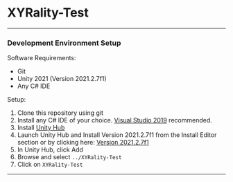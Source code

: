 # XYRality-Test
----

### Development Environment Setup

Software Requirements:
- Git
- Unity 2021 (Version 2021.2.7f1)
- Any C# IDE

Setup:
1. Clone this repository using git
2. Install any C# IDE of your choice. [Visual Studio 2019](https://visualstudio.microsoft.com/thank-you-downloading-visual-studio/?sku=Community&rel=16) recommended.
3. Install [Unity Hub](https://unity3d.com/get-unity/download)
4. Launch Unity Hub and Install Version 2021.2.7f1 from the Install Editor section or by clicking here: [Version 2021.2.7f1](unityhub://2021.2.7f1/)
5. In Unity Hub, click Add
6. Browse and select `../XYRality-Test`
7. Click on `XYRality-Test`

----

